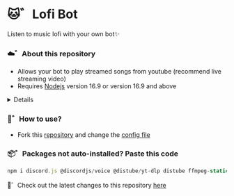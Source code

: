 # 🐱゛Lofi Bot
Listen to music lofi with your own bot✨

### ☁️゛About this repository
- Allows your bot to play streamed songs from youtube (recommend live streaming video)
- Requires [Nodejs](https://nodejs.org) version 16.9 or version 16.9 and above

<details>
<strong>🌸゛All Update</strong>


- [x] https://github.com/ItzNorii/lofi-bot/issues/1

</details>

### 🌙゛How to use?
- Fork this [repository](https://github.com/ItzNorii/lofi-bot) and change the [config file](https://github.com/ItzNorii/lofi-bot/blob/main/config/bot.js)

### 📦゛Packages not auto-installed? Paste this code
```js
npm i discord.js @discordjs/voice @distube/yt-dlp distube ffmpeg-static
```

🍥゛Check out the latest changes to this repository [here](https://github.com/ItzNorii/lofi-bot/commits)
